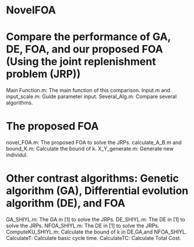 # NovelFOA
# Compare the performance of GA, DE, FOA, and our proposed FOA (Using the joint replenishment problem (JRP))

Main Function.m: The main function of this comparison.
Input.m and input_scale.m: Guide parameter input.
Several_Alg.m: Compare several algorithms.

# The proposed FOA
novel_FOA.m: The proposed FOA to solve the JRPs.
calculate_A_B.m and bound_K.m: Calculate the bound of k.
X_Y_generate.m: Generate new individul.


# Other contrast algorithms: Genetic algorithm (GA), Differential evolution algorithm (DE), and FOA
GA_SHIYL.m: The GA in [1] to solve the JRPs.
DE_SHIYL.m: The DE in [1] to solve the JRPs.
NFOA_SHIYL.m: The DE in [1] to solve the JRPs.
ComputeKU_SHIYL.m: Calculate the bound of k in DE,GA,and NFOA_SHIYL.
CalculateT: Calculate basic cycle time.
CalculateTC: Calculate Total Cost.
